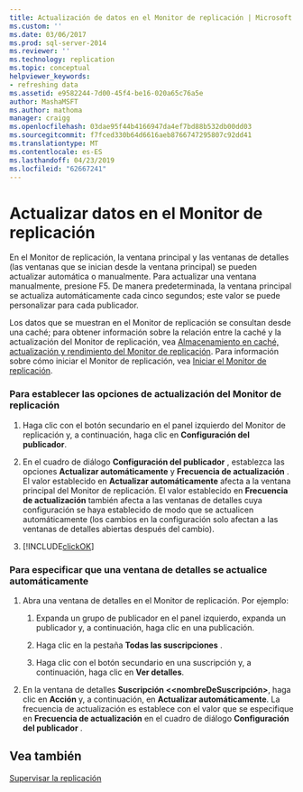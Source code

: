 ```yaml
---
title: Actualización de datos en el Monitor de replicación | Microsoft Docs
ms.custom: ''
ms.date: 03/06/2017
ms.prod: sql-server-2014
ms.reviewer: ''
ms.technology: replication
ms.topic: conceptual
helpviewer_keywords:
- refreshing data
ms.assetid: e9582244-7d00-45f4-be16-020a65c76a5e
author: MashaMSFT
ms.author: mathoma
manager: craigg
ms.openlocfilehash: 03dae95f44b4166947da4ef7bd88b532db00dd03
ms.sourcegitcommit: f7fced330b64d6616aeb8766747295807c92dd41
ms.translationtype: MT
ms.contentlocale: es-ES
ms.lasthandoff: 04/23/2019
ms.locfileid: "62667241"
---
```

# <a name="refresh-data-in-replication-monitor"></a>Actualizar datos en el Monitor de replicación
  En el Monitor de replicación, la ventana principal y las ventanas de detalles (las ventanas que se inician desde la ventana principal) se pueden actualizar automática o manualmente. Para actualizar una ventana manualmente, presione F5. De manera predeterminada, la ventana principal se actualiza automáticamente cada cinco segundos; este valor se puede personalizar para cada publicador.  
  
 Los datos que se muestran en el Monitor de replicación se consultan desde una caché; para obtener información sobre la relación entre la caché y la actualización del Monitor de replicación, vea [Almacenamiento en caché, actualización y rendimiento del Monitor de replicación](caching-refresh-and-replication-monitor-performance.md). Para información sobre cómo iniciar el Monitor de replicación, vea [Iniciar el Monitor de replicación](start-the-replication-monitor.md).  
  
### <a name="to-set-refresh-options-for-replication-monitor"></a>Para establecer las opciones de actualización del Monitor de replicación  
  
1.  Haga clic con el botón secundario en el panel izquierdo del Monitor de replicación y, a continuación, haga clic en **Configuración del publicador**.  
  
2.  En el cuadro de diálogo **Configuración del publicador** , establezca las opciones **Actualizar automáticamente** y **Frecuencia de actualización** . El valor establecido en **Actualizar automáticamente** afecta a la ventana principal del Monitor de replicación. El valor establecido en **Frecuencia de actualización** también afecta a las ventanas de detalles cuya configuración se haya establecido de modo que se actualicen automáticamente (los cambios en la configuración solo afectan a las ventanas de detalles abiertas después del cambio).  
  
3.  [!INCLUDE[clickOK](../../../includes/clickok-md.md)]  
  
### <a name="to-specify-that-a-detail-window-should-automatically-refresh"></a>Para especificar que una ventana de detalles se actualice automáticamente  
  
1.  Abra una ventana de detalles en el Monitor de replicación. Por ejemplo:  
  
    1.  Expanda un grupo de publicador en el panel izquierdo, expanda un publicador y, a continuación, haga clic en una publicación.  
  
    2.  Haga clic en la pestaña **Todas las suscripciones** .  
  
    3.  Haga clic con el botón secundario en una suscripción y, a continuación, haga clic en **Ver detalles**.  
  
2.  En la ventana de detalles **Suscripción \<<nombreDeSuscripción>**, haga clic en **Acción** y, a continuación, en **Actualizar automáticamente**. La frecuencia de actualización es establece con el valor que se especifique en **Frecuencia de actualización** en el cuadro de diálogo **Configuración del publicador** .  
  
## <a name="see-also"></a>Vea también  
 [Supervisar la replicación](../monitoring-replication.md)  
  
  
